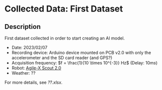 # Collected Data: First Dataset

## Description

First dataset collected in order to start creating an AI model.  

- Date: 2023/02/07  
- Recording device: Arduino device mounted on PCB v2.0 with only the accelerometer and the SD card reader (and GPS?)  
- Acquisition frequency: $f = \frac{1}{10 \times 10^{-3}} Hz$ (Delay: $10 ms$)  
- Robot: [Agile-X Scout 2.0](https://global.agilex.ai/products/scout-2-0)  
- Weather: ??  

For more details, see *??.xlsx*.